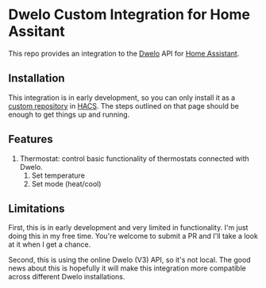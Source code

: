 # Dwelo Custom Integration for Home Assitant

This repo provides an integration to the [Dwelo](https://dwelo.com/) API for [Home Assistant](https://www.home-assistant.io/).

## Installation

This integration is in early development, so you can only install it as a [custom repository](https://hacs.xyz/docs/faq/custom_repositories) in [HACS](https://hacs.xyz/). The steps outlined on that page should be enough to get things up and running.

## Features

1. Thermostat: control basic functionality of thermostats connected with Dwelo.
   1. Set temperature
   2. Set mode (heat/cool)

## Limitations

First, this is in early development and very limited in functionality. I'm just doing this in my free time. You're welcome to submit a PR and I'll take a look at it when I get a chance.

Second, this is using the online Dwelo (V3) API, so it's not local. The good news about this is hopefully it will make this integration more compatible across different Dwelo installations.
